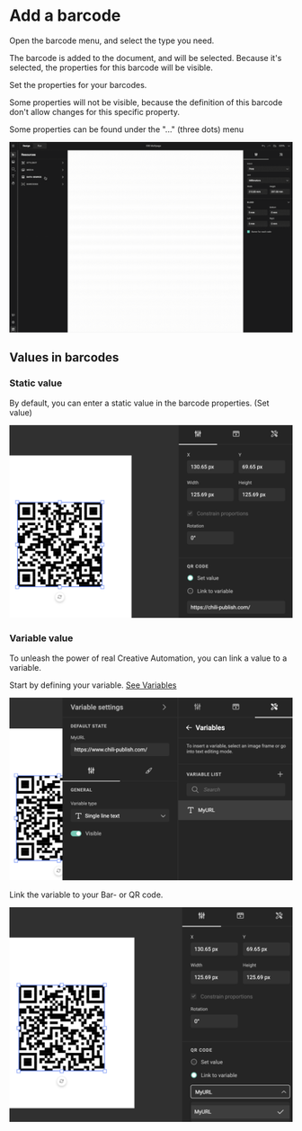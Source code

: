 # Add a barcode

Open the barcode menu, and select the type you need.

The barcode is added to the document, and will be selected.
Because it's selected, the properties for this barcode will be visible.

Set the properties for your barcodes.

Some properties will not be visible, because the definition of this barcode don't allow changes for this specific property.

Some properties can be found under the "..." (three dots) menu

![screenshot-full](barcodes1.gif)

## Values in barcodes

### Static value

By default, you can enter a static value in the barcode properties. (Set value)

![screenshot-full](staticvalue.png)

### Variable value

To unleash the power of real Creative Automation, you can link a value to a variable.

Start by defining your variable. [See Variables](/GraFx-Studio/guides/template-variables/define/)

![screenshot-full](variables.png)

Link the variable to your Bar- or QR code.

![screenshot-full](variablevalue.png)
